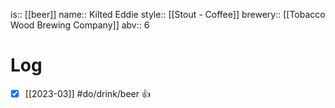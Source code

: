 is:: [[beer]]
name:: Kilted Eddie
style:: [[Stout - Coffee]]
brewery:: [[Tobacco Wood Brewing Company]]
abv:: 6

# Log
- [x] [[2023-03]] #do/drink/beer 👍
